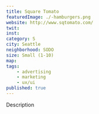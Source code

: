 ```yaml
---
title: Square Tomato
featuredImage: ./-hamburgers.png
website: http://www.sqtomato.com/
twit: 
inst: 
category: S
city: Seattle
neighborhood: SODO
size: Small (1-10)
map: 
tags:
    - advertising
    - marketing
    - ux/ui
published: true
---
```


Description
